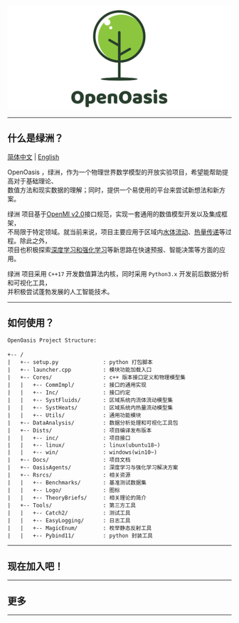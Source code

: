 <img src="./Rsrcs/Logo/logo.png" alt="">

---------------------------------------------------------------------------------

## 什么是绿洲？

[简体中文](ReadMe.md) | [English](ReadMe_en.md)

OpenOasis ，绿洲，作为一个物理世界数学模型的开放实验项目，希望能帮助提高对于基础理论、  
数值方法和现实数据的理解；同时，提供一个易使用的平台来尝试新想法和新方案。  

绿洲 项目基于[OpenMI v2.0](https://publicwiki.deltares.nl/display/OPENMI/Version+2.0)接口规范，实现一套通用的数值模型开发以及集成框架，  
不局限于特定领域。就当前来说，项目主要应用于区域内[水体流动](./Cores/README.md#水体流动系统)、[热量传递](./Cores/README.md#热量流动系统)等过程。除此之外，  
项目也积极探索[深度学习和强化学习](./OasisAgents/README.md)等新思路在快速预报、智能决策等方面的应用。

绿洲 项目采用 `C++17` 开发数值算法内核，同时采用 `Python3.x` 开发前后数据分析和可视化工具，  
并积极尝试蓬勃发展的人工智能技术。

---------------------------------------------------------------------------------

## 如何使用？


```
OpenOasis Project Structure:

+-- /
|   +-- setup.py              : python 打包脚本
|   +-- launcher.cpp          : 模块功能加载入口
|   +-- Cores/                : c++ 版本接口定义和物理模型集
|   |   +-- CommImpl/         : 接口的通用实现
|   |   +-- Inc/              : 接口约定
|   |   +-- SystFluids/       : 区域系统内流体流动模型集
|   |   +-- SystHeats/        : 区域系统内热量流动模型集
|   |   +-- Utils/            : 通用功能模块
|   +-- DataAnalysis/         : 数据分析处理和可视化工具包
|   +-- Dists/                : 项目编译发布版本
|   |   +-- inc/              : 项目接口
|   |   +-- linux/            : linux(ubuntu18~)
|   |   +-- win/              : windows(win10~)
|   +-- Docs/                 : 项目文档
|   +-- OasisAgents/          : 深度学习与强化学习解决方案
|   +-- Rsrcs/                : 相关资源
|   |   +-- Benchmarks/       : 基准测试数据集
|   |   +-- Logo/             : 图标
|   |   +-- TheoryBriefs/     : 相关理论的简介
|   +-- Tools/                : 第三方工具
|   |   +-- Catch2/           : 测试工具
|   |   +-- EasyLogging/      : 日志工具
|   |   +-- MagicEnum/        : 枚举静态反射工具
|   |   +-- Pybind11/         : python 封装工具
```

---------------------------------------------------------------------------------

## 现在加入吧！


---------------------------------------------------------------------------------

## 更多


---------------------------------------------------------------------------------

